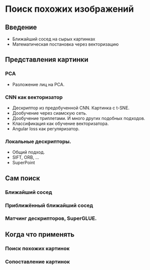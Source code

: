 # Поиск похожих изображений

## Введение

 * Ближайший сосед на сырых картинках
 * Математическая постановка через векторизацию

## Представления картинки

### PCA

 * Разложение лиц на PCA.

### CNN как векторизатор

 * Дескриптор из предобученной CNN. Картинка с t-SNE.
 * Дообучение через сиамскую сеть.
 * Дообучение триплетами. И много других подобных подходов.
 * Классификация как обучение векторизатора.
 * Angular loss как регуляризатор.

### Локальные дескрипторы.

 * Общий подход.
 * SIFT, ORB, ...
 * SuperPoint

## Сам поиск

### Ближайший сосед

### Приближённый ближайший сосед

### Матчинг дескрипторов, SuperGLUE.

## Когда что применять

### Поиск похожих картинок

### Сопоставление картинок
